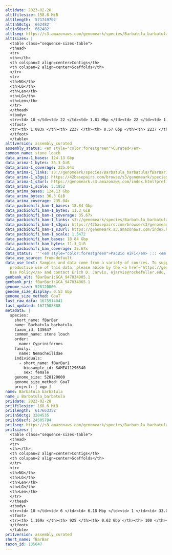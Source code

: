 ```yaml
---
alt1date: 2023-02-28
alt1filesize: 158.6 MiB
alt1length: '571749702'
alt1n50ctg: '662482'
alt1n50scf: '662482'
alt1seq: https://s3.amazonaws.com/genomeark/species/Barbatula_barbatula/fBarBar1/assembly_curated/fBarBar1.alt.cur.20230228.fasta.gz
alt1sizes: |
  <table class="sequence-sizes-table">
  <thead>
  <tr>
  <th></th>
  <th colspan=2 align=center>Contigs</th>
  <th colspan=2 align=center>Scaffolds</th>
  </tr>
  <tr>
  <th>NG</th>
  <th>LG</th>
  <th>Len</th>
  <th>LG</th>
  <th>Len</th>
  </tr>
  </thead>
  <tbody>
  <tr><td> 10 </td><td> 22 </td><td> 1.81 Mbp </td><td> 22 </td><td> 1.81 Mbp </td></tr><tr><td> 20 </td><td> 57 </td><td> 1.34 Mbp </td><td> 57 </td><td> 1.34 Mbp </td></tr><tr><td> 30 </td><td> 103 </td><td> 1.02 Mbp </td><td> 103 </td><td> 1.02 Mbp </td></tr><tr><td> 40 </td><td> 160 </td><td> 0.83 Mbp </td><td> 160 </td><td> 0.83 Mbp </td></tr><tr style="background-color:#cccccc;"><td> 50 </td><td> 232 </td><td> 0.66 Mbp </td><td> 232 </td><td> 0.66 Mbp </td></tr><tr><td> 60 </td><td> 321 </td><td> 0.53 Mbp </td><td> 321 </td><td> 0.53 Mbp </td></tr><tr><td> 70 </td><td> 435 </td><td> 400.50 Kbp </td><td> 435 </td><td> 400.50 Kbp </td></tr><tr><td> 80 </td><td> 593 </td><td> 283.08 Kbp </td><td> 593 </td><td> 283.08 Kbp </td></tr><tr><td> 90 </td><td> 817 </td><td> 185.51 Kbp </td><td> 817 </td><td> 185.51 Kbp </td></tr><tr><td> 100 </td><td> 1219 </td><td> 89.80 Kbp </td><td> 1219 </td><td> 89.80 Kbp </td></tr></tbody>
  <tfoot>
  <tr><th> 1.083x </th><th> 2237 </th><th> 0.57 Gbp </th><th> 2237 </th><th> 0.57 Gbp </th></tr>
  </tfoot>
  </table>
alt1version: assembly_curated
assembly_status: <em style="color:forestgreen">Curated</em>
common_name: stone loach
data_arima-1_bases: 124.13 Gbp
data_arima-1_bytes: 36.3 GiB
data_arima-1_coverage: 235.04x
data_arima-1_links: s3://genomeark/species/Barbatula_barbatula/fBarBar1/genomic_data/arima/<br>
data_arima-1_s3gui: https://42basepairs.com/browse/s3/genomeark/species/Barbatula_barbatula/fBarBar1/genomic_data/arima/
data_arima-1_s3url: https://genomeark.s3.amazonaws.com/index.html?prefix=species/Barbatula_barbatula/fBarBar1/genomic_data/arima/
data_arima-1_scale: 3.1852
data_arima_bases: 124.13 Gbp
data_arima_bytes: 36.3 GiB
data_arima_coverage: 235.04x
data_pacbiohifi_bam-1_bases: 18.84 Gbp
data_pacbiohifi_bam-1_bytes: 11.3 GiB
data_pacbiohifi_bam-1_coverage: 35.67x
data_pacbiohifi_bam-1_links: s3://genomeark/species/Barbatula_barbatula/fBarBar1/genomic_data/pacbio_hifi/<br>
data_pacbiohifi_bam-1_s3gui: https://42basepairs.com/browse/s3/genomeark/species/Barbatula_barbatula/fBarBar1/genomic_data/pacbio_hifi/
data_pacbiohifi_bam-1_s3url: https://genomeark.s3.amazonaws.com/index.html?prefix=species/Barbatula_barbatula/fBarBar1/genomic_data/pacbio_hifi/
data_pacbiohifi_bam-1_scale: 1.5472
data_pacbiohifi_bam_bases: 18.84 Gbp
data_pacbiohifi_bam_bytes: 11.3 GiB
data_pacbiohifi_bam_coverage: 35.67x
data_status: '''<em style="color:forestgreen">PacBio HiFi</em> ::: <em style="color:forestgreen">Arima</em>'''
data_use_source: from-default
data_use_text: Samples and data come from a variety of sources. To support fair and
  productive use of this data, please abide by the <a href="https://genome10k.soe.ucsc.edu/data-use-policies/">Data
  Use Policy</a> and contact Erich D. Jarvis, ejarvis@rockefeller.edu, with any questions.
genbank_alt: fBarBar1:GCA_947034905.1
genbank_pri: fBarBar1:GCA_947034865.1
genome_size: 528120000
genome_size_display: 0.53 Gbp
genome_size_method: GoaT
last_raw_data: 1675914041
last_updated: 1677588888
metadata: |
  species:
    short_name: fBarBar
    name: Barbatula barbatula
    taxon_id: 135647
    common_name: stone loach
    order:
      name: Cypriniformes
    family:
      name: Nemacheilidae
    individuals:
      - short_name: fBarBar1
        biosample_id: SAMEA11296540
        sex: female
    genome_size: 528120000
    genome_size_method: GoaT
    project: [ vgp ]
name: Barbatula barbatula
name_: Barbatula_barbatula
pri1date: 2023-02-28
pri1filesize: 168.6 MiB
pri1length: '617663352'
pri1n50ctg: 3204535
pri1n50scf: 24505794
pri1seq: https://s3.amazonaws.com/genomeark/species/Barbatula_barbatula/fBarBar1/assembly_curated/fBarBar1.pri.cur.20230228.fasta.gz
pri1sizes: |
  <table class="sequence-sizes-table">
  <thead>
  <tr>
  <th></th>
  <th colspan=2 align=center>Contigs</th>
  <th colspan=2 align=center>Scaffolds</th>
  </tr>
  <tr>
  <th>NG</th>
  <th>LG</th>
  <th>Len</th>
  <th>LG</th>
  <th>Len</th>
  </tr>
  </thead>
  <tbody>
  <tr><td> 10 </td><td> 6 </td><td> 6.18 Mbp </td><td> 1 </td><td> 33.03 Mbp </td></tr><tr><td> 20 </td><td> 15 </td><td> 4.96 Mbp </td><td> 3 </td><td> 28.56 Mbp </td></tr><tr><td> 30 </td><td> 27 </td><td> 4.21 Mbp </td><td> 5 </td><td> 26.40 Mbp </td></tr><tr><td> 40 </td><td> 40 </td><td> 3.61 Mbp </td><td> 7 </td><td> 25.44 Mbp </td></tr><tr style="background-color:#cccccc;"><td> 50 </td><td> 56 </td><td style="background-color:#88ff88;"> 3.20 Mbp </td><td> 9 </td><td style="background-color:#88ff88;"> 24.51 Mbp </td></tr><tr><td> 60 </td><td> 74 </td><td> 2.59 Mbp </td><td> 11 </td><td> 24.42 Mbp </td></tr><tr><td> 70 </td><td> 98 </td><td> 1.90 Mbp </td><td> 13 </td><td> 23.69 Mbp </td></tr><tr><td> 80 </td><td> 129 </td><td> 1.50 Mbp </td><td> 15 </td><td> 23.13 Mbp </td></tr><tr><td> 90 </td><td> 172 </td><td> 1.03 Mbp </td><td> 18 </td><td> 22.75 Mbp </td></tr><tr><td> 100 </td><td> 243 </td><td> 0.54 Mbp </td><td> 20 </td><td> 21.57 Mbp </td></tr></tbody>
  <tfoot>
  <tr><th> 1.169x </th><th> 925 </th><th> 0.62 Gbp </th><th> 100 </th><th> 0.62 Gbp </th></tr>
  </tfoot>
  </table>
pri1version: assembly_curated
short_name: fBarBar
taxon_id: 135647
---
```

